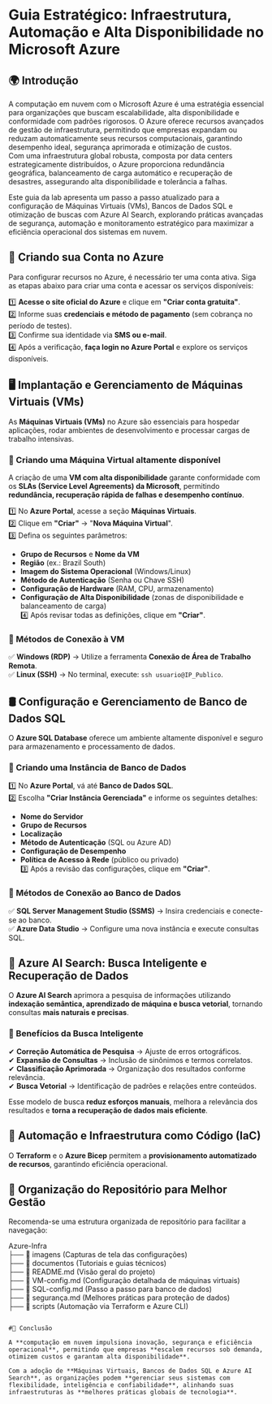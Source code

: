 # Guia Estratégico: Infraestrutura, Automação e Alta Disponibilidade no Microsoft Azure 

## **🌍 Introdução**  

A computação em nuvem com o Microsoft Azure é uma estratégia essencial para organizações que buscam escalabilidade, alta disponibilidade e conformidade com padrões rigorosos. O Azure oferece recursos avançados de gestão de infraestrutura, permitindo que empresas expandam ou reduzam automaticamente seus recursos computacionais, garantindo desempenho ideal, segurança aprimorada e otimização de custos.  
Com uma infraestrutura global robusta, composta por data centers estrategicamente distribuídos, o Azure proporciona redundância geográfica, balanceamento de carga automático e recuperação de desastres, assegurando alta disponibilidade e tolerância a falhas.  

Este guia da lab apresenta um passo a passo atualizado para a configuração de Máquinas Virtuais (VMs), Bancos de Dados SQL e otimização de buscas com Azure AI Search, explorando práticas avançadas de segurança, automação e monitoramento estratégico para maximizar a eficiência operacional dos sistemas em nuvem.  

## **🚀 Criando sua Conta no Azure**  

Para configurar recursos no Azure, é necessário ter uma conta ativa. Siga as etapas abaixo para criar uma conta e acessar os serviços disponíveis:  

1️⃣ **Acesse o site oficial do Azure** e clique em **"Criar conta gratuita"**.  
2️⃣ Informe suas **credenciais e método de pagamento** (sem cobrança no período de testes).  
3️⃣ Confirme sua identidade via **SMS ou e-mail**.  
4️⃣ Após a verificação, **faça login no Azure Portal** e explore os serviços disponíveis.  

## **🖥 Implantação e Gerenciamento de Máquinas Virtuais (VMs)**  

As **Máquinas Virtuais (VMs)** no Azure são essenciais para hospedar aplicações, rodar ambientes de desenvolvimento e processar cargas de trabalho intensivas.  

### **📌 Criando uma Máquina Virtual altamente disponível**  

A criação de uma **VM com alta disponibilidade** garante conformidade com os **SLAs (Service Level Agreements) da Microsoft**, permitindo **redundância, recuperação rápida de falhas e desempenho contínuo**.  

1️⃣ No **Azure Portal**, acesse a seção **Máquinas Virtuais**.  
2️⃣ Clique em **"Criar"** → "**Nova Máquina Virtual**".  
3️⃣ Defina os seguintes parâmetros:  
   - **Grupo de Recursos** e **Nome da VM**  
   - **Região** (ex.: Brazil South)  
   - **Imagem do Sistema Operacional** (Windows/Linux)  
   - **Método de Autenticação** (Senha ou Chave SSH)  
   - **Configuração de Hardware** (RAM, CPU, armazenamento)  
   - **Configuração de Alta Disponibilidade** (zonas de disponibilidade e balanceamento de carga)  
4️⃣ Após revisar todas as definições, clique em **"Criar"**.  

### **🔹 Métodos de Conexão à VM**  

✅ **Windows (RDP)** → Utilize a ferramenta **Conexão de Área de Trabalho Remota**.  
✅ **Linux (SSH)** → No terminal, execute: `ssh usuario@IP_Publico`.  

## **🛢 Configuração e Gerenciamento de Banco de Dados SQL**  

O **Azure SQL Database** oferece um ambiente altamente disponível e seguro para armazenamento e processamento de dados.  

### **📌 Criando uma Instância de Banco de Dados**  

1️⃣ No **Azure Portal**, vá até **Banco de Dados SQL**.  
2️⃣ Escolha **"Criar Instância Gerenciada"** e informe os seguintes detalhes:  
   - **Nome do Servidor**  
   - **Grupo de Recursos**  
   - **Localização**  
   - **Método de Autenticação** (SQL ou Azure AD)  
   - **Configuração de Desempenho**  
   - **Política de Acesso à Rede** (público ou privado)  
3️⃣ Após a revisão das configurações, clique em **"Criar"**.  

### **🔹 Métodos de Conexão ao Banco de Dados**  

✅ **SQL Server Management Studio (SSMS)** → Insira credenciais e conecte-se ao banco.  
✅ **Azure Data Studio** → Configure uma nova instância e execute consultas SQL.  

## **🔎 Azure AI Search: Busca Inteligente e Recuperação de Dados**  

O **Azure AI Search** aprimora a pesquisa de informações utilizando **indexação semântica, aprendizado de máquina e busca vetorial**, tornando consultas **mais naturais e precisas**.  

### **📌 Benefícios da Busca Inteligente**  

✔ **Correção Automática de Pesquisa** → Ajuste de erros ortográficos.  
✔ **Expansão de Consultas** → Inclusão de sinônimos e termos correlatos.  
✔ **Classificação Aprimorada** → Organização dos resultados conforme relevância.  
✔ **Busca Vetorial** → Identificação de padrões e relações entre conteúdos.  

Esse modelo de busca **reduz esforços manuais**, melhora a relevância dos resultados e **torna a recuperação de dados mais eficiente**.  

## **🔄 Automação e Infraestrutura como Código (IaC)**  

O **Terraform** e o **Azure Bicep** permitem a **provisionamento automatizado de recursos**, garantindo eficiência operacional.  

## **📂 Organização do Repositório para Melhor Gestão**  

Recomenda-se uma estrutura organizada de repositório para facilitar a navegação:  

Azure-Infra  
 ├── 📂 imagens   (Capturas de tela das configurações)  
 ├── 📂 documentos (Tutoriais e guias técnicos)  
 ├── 📜 README.md  (Visão geral do projeto)  
 ├── 📜 VM-config.md  (Configuração detalhada de máquinas virtuais)  
 ├── 📜 SQL-config.md (Passo a passo para banco de dados)  
 ├── 📜 segurança.md  (Melhores práticas para proteção de dados)  
 ├── 📂 scripts   (Automação via Terraform e Azure CLI)  
```

#📌 Conclusão

A **computação em nuvem impulsiona inovação, segurança e eficiência operacional**, permitindo que empresas **escalem recursos sob demanda, otimizem custos e garantam alta disponibilidade**.  

Com a adoção de **Máquinas Virtuais, Bancos de Dados SQL e Azure AI Search**, as organizações podem **gerenciar seus sistemas com flexibilidade, inteligência e confiabilidade**, alinhando suas infraestruturas às **melhores práticas globais de tecnologia**.  


